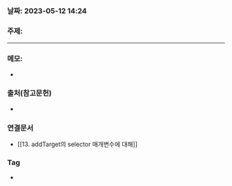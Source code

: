 ### 날짜: 2023-05-12 14:24

### 주제: 
---
### 메모: 
- 

### 출처(참고문헌) 
- 

### 연결문서 
- [[13. addTarget의 selector 매개변수에 대해]]

### Tag
- 